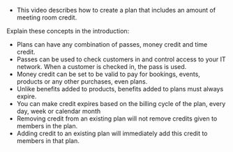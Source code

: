 - This video describes how to create a plan that includes an amount of meeting room credit.

Explain these concepts in the introduction:

- Plans can have any combination of passes, money credit and time credit.
- Passes can be used to check customers in and control access to your IT network. When a customer is checked in, the pass is used.
- Money credit can be set to be valid to pay for bookings, events, products or any other purchases, even plans.
- Unlike benefits added to products, benefits added to plans must always expire.
- You can make credit expires based on the billing cycle of the plan, every day, week or calendar month
- Removing credit from an existing plan will not remove credits given to members in the plan.
- Adding credit to an existing plan will immediately add this credit to members in that plan.
